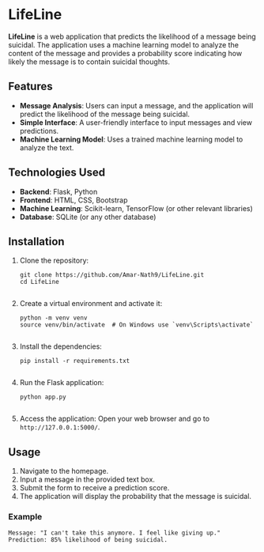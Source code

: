 <!DOCTYPE html>
<html lang="en">
<head>
    <meta charset="UTF-8">
    <meta name="viewport" content="width=device-width, initial-scale=1.0">
</head>
<body>

<h1>LifeLine</h1>

<p><strong>LifeLine</strong> is a web application that predicts the likelihood of a message being suicidal. The application uses a machine learning model to analyze the content of the message and provides a probability score indicating how likely the message is to contain suicidal thoughts.</p>

<h2>Features</h2>
<ul>
    <li><strong>Message Analysis</strong>: Users can input a message, and the application will predict the likelihood of the message being suicidal.</li>
    <li><strong>Simple Interface</strong>: A user-friendly interface to input messages and view predictions.</li>
    <li><strong>Machine Learning Model</strong>: Uses a trained machine learning model to analyze the text.</li>
</ul>

<h2>Technologies Used</h2>
<ul>
    <li><strong>Backend</strong>: Flask, Python</li>
    <li><strong>Frontend</strong>: HTML, CSS, Bootstrap</li>
    <li><strong>Machine Learning</strong>: Scikit-learn, TensorFlow (or other relevant libraries)</li>
    <li><strong>Database</strong>: SQLite (or any other database)</li>
</ul>

<h2>Installation</h2>
<ol>
    <li>Clone the repository:
        <pre><code>git clone https://github.com/Amar-Nath9/LifeLine.git
cd LifeLine
        </code></pre>
    </li>
    <li>Create a virtual environment and activate it:
        <pre><code>python -m venv venv
source venv/bin/activate  # On Windows use `venv\Scripts\activate`
        </code></pre>
    </li>
    <li>Install the dependencies:
        <pre><code>pip install -r requirements.txt
        </code></pre>
    </li>
    <li>Run the Flask application:
        <pre><code>python app.py
        </code></pre>
    </li>
    <li>Access the application: Open your web browser and go to <code>http://127.0.0.1:5000/</code>.</li>
</ol>

<h2>Usage</h2>
<ol>
    <li>Navigate to the homepage.</li>
    <li>Input a message in the provided text box.</li>
    <li>Submit the form to receive a prediction score.</li>
    <li>The application will display the probability that the message is suicidal.</li>
</ol>

<h3>Example</h3>
<pre><code>Message: "I can't take this anymore. I feel like giving up."
Prediction: 85% likelihood of being suicidal.
</code></pre>



</body>
</html>
